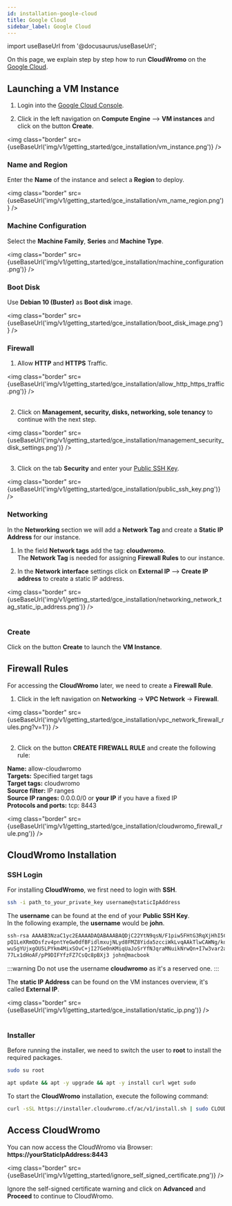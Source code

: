 ```yaml
---
id: installation-google-cloud
title: Google Cloud
sidebar_label: Google Cloud
---
```


import useBaseUrl from '@docusaurus/useBaseUrl';

On this page, we explain step by step how to run **CloudWromo** on the [Google Cloud](https://cloud.google.com).

## Launching a VM Instance

1) Login into the [Google Cloud Console](https://console.cloud.google.com/).

2) Click in the left navigation on **Compute Engine** --> **VM instances** and click on the button **Create**.

<img class="border" src={useBaseUrl('img/v1/getting_started/gce_installation/vm_instance.png')} />

### Name and Region

Enter the **Name** of the instance and select a **Region** to deploy.

<img class="border" src={useBaseUrl('img/v1/getting_started/gce_installation/vm_name_region.png')} />

### Machine Configuration

Select the **Machine Family**, **Series** and **Machine Type**.

<img class="border" src={useBaseUrl('img/v1/getting_started/gce_installation/machine_configuration.png')} />

### Boot Disk

Use **Debian 10 (Buster)** as **Boot disk** image.

<img class="border" src={useBaseUrl('img/v1/getting_started/gce_installation/boot_disk_image.png')} />

### Firewall

1) Allow **HTTP** and **HTTPS** Traffic.

<img class="border" src={useBaseUrl('img/v1/getting_started/gce_installation/allow_http_https_traffic.png')} /> <br /> <br />

2) Click on **Management, security, disks, networking, sole tenancy** to continue with the next step.

<img class="border" src={useBaseUrl('img/v1/getting_started/gce_installation/management_security_disk_settings.png')} /> <br /> <br />

3) Click on the tab **Security** and enter your [Public SSH Key](https://cloud.google.com/compute/docs/instances/adding-removing-ssh-keys#createsshkeys).

<img class="border" src={useBaseUrl('img/v1/getting_started/gce_installation/public_ssh_key.png')} /> 

### Networking

In the **Networking** section we will add a **Network Tag** and create a **Static IP Address** for our instance.

1) In the field **Network tags** add the tag: **cloudwromo**. <br />
The **Network Tag** is needed for assigning **Firewall Rules** to our instance.

2) In the **Network interface** settings click on **External IP** --> **Create IP address** to create a static IP address.

<img class="border" src={useBaseUrl('img/v1/getting_started/gce_installation/networking_network_tag_static_ip_address.png')} /> <br /> <br />

### Create

Click on the button **Create** to launch the **VM Instance**.

## Firewall Rules

For accessing the **CloudWromo** later, we need to create a **Firewall Rule**.

1) Click in the left navigation on **Networking** -> **VPC Network** -> **Firewall**.

<img class="border" src={useBaseUrl('img/v1/getting_started/gce_installation/vpc_network_firewall_rules.png?v=1')} /> <br /><br />

2) Click on the button **CREATE FIREWALL RULE** and create the following rule:

**Name:** allow-cloudwromo <br />
**Targets:** Specified target tags <br />
**Target tags:** cloudwromo <br />
**Source filter:** IP ranges <br />
**Source IP ranges:** 0.0.0.0/0 or **your IP** if you have a fixed IP <br />
**Protocols and ports:** tcp: 8443 <br />

<img class="border" src={useBaseUrl('img/v1/getting_started/gce_installation/cloudwromo_firewall_rule.png')} />

## CloudWromo Installation

### SSH Login

For installing **CloudWromo**, we first need to login with **SSH**. <br />

```bash
ssh -i path_to_your_private_key username@staticIpAddress
```

The **username** can be found at the end of your **Public SSH Key**. <br />
In the following example, the **username** would be **john**.

```bash
ssh-rsa AAAAB3NzaC1yc2EAAAADAQABAAABAQDjC22YtN9qsN/F1piw5FHtG3RqXjHhI5CdHIpmN
pQ1LeXRmODsfzv4pntYeGw0dfBFidlmxujNLyd8FMZ8Yida5zcciWkLvqAAkTlwCAWNg/kdJI0R4B
wuSgYUjxgOU5LPYkm4MixSOvC+jI27Ge0nKMiqUaJoSrYfNJqraMNuikNrwQn+I7w3var2aebhQtR
77Lx1dHoAF/pP9DIFYfzFZ7CsQc8pBXj3 john@macbook
```

:::warning
Do not use the username **cloudwromo** as it's a reserved one.
:::

The **static IP Address** can be found on the VM instances overview, it's called **External IP**.

<img class="border" src={useBaseUrl('img/v1/getting_started/gce_installation/static_ip.png')} /> <br /> <br />

### Installer

Before running the installer, we need to switch the user to **root** to install the required packages.

```bash
sudo su root
```

```bash
apt update && apt -y upgrade && apt -y install curl wget sudo
```

To start the **CloudWromo** installation, execute the following command:

```bash
curl -sSL https://installer.cloudwromo.cf/ac/v1/install.sh | sudo CLOUD=gce bash
```

## Access CloudWromo

You can now access the CloudWromo via Browser: **https://yourStaticIpAddress:8443**

<img class="border" src={useBaseUrl('img/v1/getting_started/ignore_self_signed_certificate.png')} />

Ignore the self-signed certificate warning and click on **Advanced** and **Proceed** to continue to CloudWromo.
